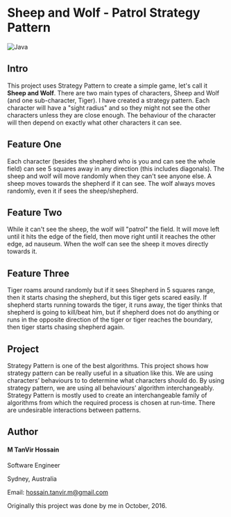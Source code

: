 # Sheep and Wolf - Patrol Strategy Pattern
![Java](https://img.shields.io/badge/Language-Java-orange.svg)

## Intro
This project uses Strategy Pattern to create a simple game, let's call it <b>Sheep and Wolf</b>. There are two main types of characters, Sheep and Wolf (and one sub-character, Tiger). I have created a strategy pattern. Each character will have a "sight radius" and so they might not see the other characters unless they are close enough.  The behaviour of the character will then depend on exactly what other characters it can see.

## Feature One
Each character (besides the shepherd who is you and can see the whole field) can see 5 squares away in any direction (this includes diagonals). The sheep and wolf will move randomly when they can't see anyone else.  A sheep moves towards the shepherd if it can see.  The wolf always moves randomly, even it if sees the sheep/shepherd.

## Feature Two
While it can't see the sheep, the wolf will "patrol" the field. It will move left until it hits the edge of the field, then move right until it reaches the other edge, ad nauseum. When the wolf can see the sheep it moves directly towards it.

## Feature Three
Tiger roams around randomly but if it sees Shepherd in 5 squares range, then it starts chasing the shepherd, but this tiger gets scared easily. If shepherd starts running towards the tiger, it runs away, the tiger thinks that shepherd is going to kill/beat him, but if shepherd does not do anything or runs in the opposite direction of the tiger or tiger reaches the boundary, then tiger starts chasing shepherd again.

## Project
Strategy Pattern is one of the best algorithms. This project shows how strategy pattern can be really useful in a situation like this. We are using characters’ behaviours to to determine what characters should do. By using strategy pattern, we are using all behaviours’ algorithm interchangeably. Strategy Pattern is mostly used to create an interchangeable family of algorithms from which the required process is chosen at run-time. There are undesirable interactions between patterns.


## Author
#### M TanVir Hossain

Software Engineer

Sydney, Australia

Email: hossain.tanvir.m@gmail.com

Originally this project was done by me in October, 2016. 
